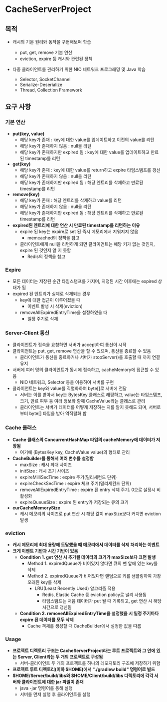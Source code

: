 # CacheServerProject

## 목적
- 캐시의 기본 원리와 동작을 구현해보며 학습
  - put, get, remove 기본 연산
  - eviction, expire 등 캐시와 관련된 정책

- 다중 클라이언트를 관리하기 위한 NIO 네트워크 프로그래밍 및 Java 학습
  - Selector, SocketChannel 
  - Serialize-Deserialize
  - Thread, Collection Framework

## 요구 사항
### 기본 연산
- **put(key, value)**
  - 해당 key가 존재 : key에 대한 value를 업데이트하고 이전의 value를 리턴
  - 해당 key가 존재하지 않음 : null을 리턴
  - 해당 key가 존재하지만 expired 됨 : key에 대한 value를 업데이트하고 만료된 timestamp를 리턴
- **get(key)**
  - 해당 key가 존재 : key에 대한 value를 return하고 expire 타임스탬프를 갱신
  - 해당 key가 존재하지 않음 : null을 리턴
  - 해당 key가 존재하지만 expired 됨 : 해당 엔트리를 삭제하고 만료된 timestamp를 리턴
- **remove(key)**
    - 해당 key가 존재 : 해당 엔트리를 삭제하고 value를 리턴
    - 해당 key가 존재하지 않음 : null을 리턴
    - 해당 key가 존재하지만 expired 됨 : 해당 엔트리를 삭제하고 만료된 timestamp를 리턴
- **expired된 엔트리에 대한 연산 시 만료된 timestamp를 리턴하는 이유**
  - expire 된 key는 expire로 set 된 즉시 메모리에서 지워지지 않음
      - memcached의 정책을 참고
  - 클라이언트에게 null을 리턴하게 되면 클라이언트는 해당 키가 없는 것인지, expire 된 것인지 알 지 못함
      - Redis의 정책을 참고

### Expire
- 모든 데이터는 저장된 순간 타임스탬프를 가지며, 지정된 시간 이후에는 expired 상태가 됨
- expired 된 엔트리가 실제로 삭제되는 경우
    - key에 대한 접근이 이루어졌을 때
        - 이벤트 발생 시 삭제(eviction)
    - removeAllExpiredEntryTime을 설정하였을 때
        - 일정 주기로 삭제

### Server-Client 통신
- 클라이언트가 접속을 요청하면 서버가 accept하여 통신이 시작
- 클라이언트는 put, get, remove 연산을 할 수 있으며, 통신을 종료할 수 있음
  - 클라이언트가 통신을 종료하거나 서버가 stopServer()를 호출할 때 까지 연결 유지
- 서버에 여러 명의 클라이언트가 동시에 접속하고, cacheMemory에 접근할 수 있음
  - NIO 네트워크, Selector 등을 이용하여 서버를 구현
- 클라이언트는 key와 value를 직렬화하여 byte[]로 서버에 전달
  - 서버는 이를 받아서 key는 BytesKey 클래스로 래핑하고, value는 타임스탬프, 크기, 만료 여부 등 여러 정보화 함께 CacheValue라는 클래스로 관리
  - 클라이언트는 서버가 데이터를 어떻게 저장하는 지를 알지 못해도 되며, 서버로부터 byte[] 타입을 받아 역직렬화 함

### Cache 클래스
- **Cache 클래스의 ConcurrentHashMap 타입의 cacheMemory에 데이터가 저장됨**
  - 여기에 (BytesKey key, CacheValue value)의 형태로 관리
- **CacheBuilder를 통해서 여러 변수를 설정함**
  - maxSize : 캐시 최대 사이즈 
  - initSize : 캐시 초기 사이즈
  - expireMilliSecTime : expire 주기(밀리세컨드 단위) 
  - expireCheckSecTime : expire 체크 주기(밀리세컨드 단위) 
  - removeAllExpiredEntryTime : expire 된 entry 삭제 주기. 0으로 설정시 비활성화
  - expireQueueSize : expire 된 entry가 저장되는 큐의 크기
- **curCacheMemorySize**
  - 캐시 메모리의 사이즈로 put 연산 시 해당 값이 maxSize보다 커지면 eviction 발생

### eviction
- **캐시 메모리에 최대 용량에 도달했을 때 메모리에서 데이터를 삭제 처리하는 이벤트**
- ****크게 이벤트 기반과 시간 기반이 있음****
  - **Condition 1. get 연산 시 추가될 데이터의 크기가 maxSize보다 크면 발생**
    - Method 1. expiredQueue가 비어있지 않다면 큐의 맨 앞에 있는 key를 삭제
    - Method 2. expiredQueue가 비어있다면 랜덤으로 키를 샘플링하여 가장 오래된 key를 삭제
      - LRU(Least Recently Used) 알고리즘 적용
        - Redis, Elastic Cache 등 eviction policy로 널리 사용됨
        - 타임스탬프는 처음 데이터가 put 될 때 기록되고, get 연산 시 해당 시간으로 갱신됨
  - **Condition 2. removeAllExpiredEntryTime을 설정했을 시 일정 주기마다 expire 된 데이터를 모두 삭제**
    - Cache 객체를 생성할 때 CacheBuilder에서 설정한 값을 따름

### Usage
- **프로젝트 디렉토리 구조는 CacheServerProject라는 루트 프로젝트와 그 안에 있는 Server, Client라는 두 개의 프로젝트로 구성됨**
    - 서버-클라이언트 두 개의 프로젝트를 하나의 레포지토리 구조에 저장하기 위함
- **프로젝트 루트 디렉토리(이하 $HOME)에서 "./gradlew build" 명령어로 빌드**
- **$HOME/Server/build/libs와 $HOME/Client/build/libs 디렉토리에 각각 서버와 클라이언트에 대한 jar 파일이 존재**
    - java -jar 명령어를 통해 실행
    - 서버를 먼저 실행 후 클라이언트를 실행